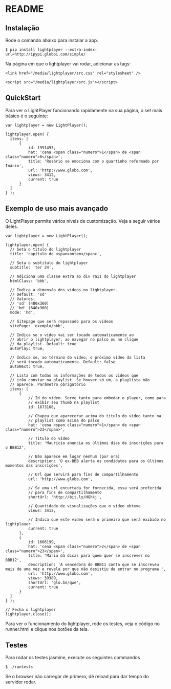 # README

## Instalação

Rode o comando abaixo para instalar a app.

    $ pip install lightplayer --extra-index-url=http://ipypi.globoi.com/simple/

Na página em que o lightplayer vai rodar, adicionar as tags:

    <link href="/media/lightplayer/src.css" rel="stylesheet" />

    <script src="/media/lightplayer/src.js"></script>

## QuickStart

Para ver o LightPlayer funcionando rapidamente na sua página, o set mais básico
é o seguinte:

```
var lightplayer = new LightPlayer();

lightplayer.open( {
  itens: [
      {
          id: 1991493,
          hat: 'cena <span class="numero">1</span> de <span class="numero">6</span>',
          title: 'Rosário se emociona com o quartinho reformado por Inácio',
          url: 'http://www.globo.com',
          views: 3412,
          current: true
      }
  ]
} );
```


## Exemplo de uso mais avançado

O LightPlayer permite vários níveis de customização. Veja a seguir vários deles.

```
var lightplayer = new LightPlayer();

lightplayer.open( {
  // Seta o titulo do lightplayer
  title: 'capítulo de <span>ontem</span>',

  // Seta o subtitulo do lightplayer
  subtitle: 'ter 24',
  
  // Adiciona uma classe extra ao div raiz do lightplayer
  htmlClass: 'bbb',

  // Indica a dimensão dos videos no lightplayer.
  // Default: 'sd'
  // Valores:
  // 'sd' (480x360)
  // 'hd' (640x360)
  mode: 'hd',
  
  // Sitepage que será repassado para os videos
  sitePage: 'exemplo/bbb',

  // Indica se o video vai ser tocado automaticamente ao
  // abrir o lightplayer, ao navegar no palco ou no clique
  // da playlist. Default: true
  autoPlay: true,

  // Indica se, ao término do video, o próximo vídeo da lista
  // será tocado automaticamente. Default: false
  autoNext: true,

  // Lista com todas as informações de todos os videos que
  // irão constar na playlist. Se houver só um, a playlista não
  // aparece. Parâmetro obrigatório
  itens: [
      {
          // Id do video. Serve tanto para embedar o player, como para
          // exibir seu thumb na playlist
          id: 1673168,

          // Chapeu que aparecerar acima do titulo do vídeo tanto na
          // playlist como acima do palco
          hat: 'cena <span class="numero">1</span> de <span class="numero">23</span>',

          // Titulo do vídeo
          title: 'Maurício anuncia os últimos dias de inscrições para o BBB12',

          // Não aparece em lugar nenhum (por ora)
          description: 'O ex-BBB alerta os condidatos para os últimos momentos das inscrições',

          // Url que servirá para fins de compartilhamento
          url: 'http://www.globo.com',

          // Se uma url encurtada for fornecida, essa será preferida
          // para fins de compartilhamento
          shortUrl: 'http://bit.ly/HGhkj',

          // Quantidade de visualizações que o video obteve
          views: 3412,

          // Indica que este video será o primeiro que será exibido no lightplauer
          current: true
      },
      {
          id: 1606199,
          hat: 'cena <span class="numero">2</span> de <span class="numero">23</span>',
          title: 'Maria dá dicas para quem quer se inscrever no BBB12',
          description: 'A vencedora do BBB11 conta que se inscreveu mais de uma vez e revela por que não desistiu de entrar no programa.',
          url: 'http://www.globo.com',
          views: 39389,
          shortUrl: 'glo.bo/qwe',
          current: true
      }
  ]
} );

// Fecha o lightplayer
lightplayer.close();
```

Para ver o funcionamento do lightplayer, rode os testes, veja o
código no runner.html e clique nos botões da tela.


## Testes

Para rodar os testes jasmine, execute os seguintes commandos

    $ ./runtests

Se o browser não carregar de primero, dê reload para dar tempo
do servidor rodar.
